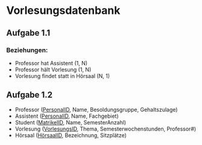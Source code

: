 # Vorlesungsdatenbank
## Aufgabe 1.1



### Beziehungen:
- Professor hat Assistent (1, N)
- Professor hält Vorlesung (1, N)
- Vorlesung findet statt in Hörsaal (N, 1)

## Aufgabe 1.2

- Professor (<u>PersonalID</u>, Name, Besoldungsgruppe, Gehaltszulage)
- Assistent (<u>PersonalID</u>, Name, Fachgebiet)
- Student (<u>MatrikelID</u>, Name, SemesterAnzahl)
- Vorlesung (<u>VorlesungsID</u>, Thema, Semesterwochenstunden, Professor#)
- Hörsaal (<u>HörsaalID</u>, Bezeichnung, Sitzplätze)
